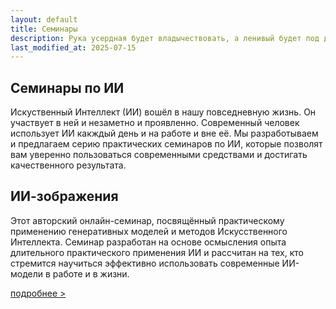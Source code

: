 ```yaml
---
layout: default
title: Семинары
description: Рука усердная будет владычествовать, а ленивый будет под дланью (Прит.12:24).
last_modified_at: 2025-07-15
---
```


## Семинары по ИИ

Искуственный Интеллект (ИИ) вошёл в нашу повседневную жизнь. Он участвует в ней и незаметно и проявленно. Современный человек использует ИИ какждый день и на работе и вне её. Мы разработываем и предлагаем серию практических семинаров по ИИ, которые позволят вам уверенно пользоваться современными средствами и достигать качественного результата.

## ИИ-зображения

Этот авторский онлайн-семинар, посвящённый практическому применению генеративных моделей и методов Искусственного Интеллекта. Семинар разработан на основе осмысления опыта длительного практического применения ИИ и рассчитан на тех, кто стремится научиться эффективно использовать современные ИИ-модели в работе и в жизни.

[подробнее >](/courses-ai-intro-img/)
